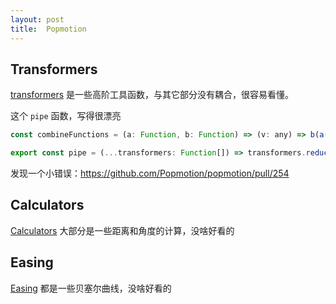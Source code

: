 ```yaml
---
layout: post
title:  Popmotion
---
```



## Transformers

[transformers](https://popmotion.io/api/transformers/) 是一些高阶工具函数，与其它部分没有耦合，很容易看懂。

这个 `pipe` 函数，写得很漂亮

~~~javascript
const combineFunctions = (a: Function, b: Function) => (v: any) => b(a(v));

export const pipe = (...transformers: Function[]) => transformers.reduce(combineFunctions);
~~~

发现一个小错误：<https://github.com/Popmotion/popmotion/pull/254>

## Calculators

[Calculators](https://popmotion.io/api/calc/) 大部分是一些距离和角度的计算，没啥好看的

## Easing

[Easing](https://popmotion.io/api/easing/) 都是一些贝塞尔曲线，没啥好看的
